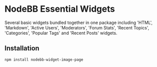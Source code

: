 # NodeBB Essential Widgets

Several basic widgets bundled together in one package including 'HTML', 'Markdown', 'Active Users', 'Moderators', 'Forum Stats', 'Recent Topics', 'Categories', 'Popular Tags' and 'Recent Posts' widgets.

## Installation

    npm install nodebb-widget-image-page

